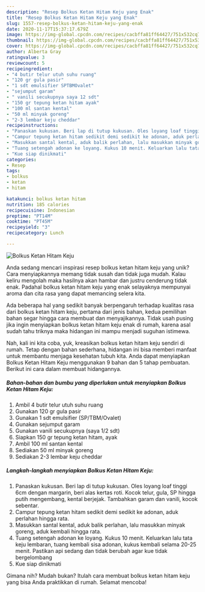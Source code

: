 ```yaml
---
description: "Resep Bolkus Ketan Hitam Keju yang Enak"
title: "Resep Bolkus Ketan Hitam Keju yang Enak"
slug: 1557-resep-bolkus-ketan-hitam-keju-yang-enak
date: 2020-11-17T15:37:17.679Z
image: https://img-global.cpcdn.com/recipes/cacbffa81ff64427/751x532cq70/bolkus-ketan-hitam-keju-foto-resep-utama.jpg
thumbnail: https://img-global.cpcdn.com/recipes/cacbffa81ff64427/751x532cq70/bolkus-ketan-hitam-keju-foto-resep-utama.jpg
cover: https://img-global.cpcdn.com/recipes/cacbffa81ff64427/751x532cq70/bolkus-ketan-hitam-keju-foto-resep-utama.jpg
author: Alberta Gray
ratingvalue: 3
reviewcount: 5
recipeingredient:
- "4 butir telur utuh suhu ruang"
- "120 gr gula pasir"
- "1 sdt emulsifier SPTBMOvalet"
- "sejumput garam"
- " vanili secukupnya saya 12 sdt"
- "150 gr tepung ketan hitam ayak"
- "100 ml santan kental"
- "50 ml minyak goreng"
- "2-3 lembar keju cheddar"
recipeinstructions:
- "Panaskan kukusan. Beri lap di tutup kukusan. Oles loyang loaf tinggi 6cm dengan margarin, beri alas kertas roti. Kocok telur, gula, SP hingga putih mengembang, kental berjejak. Tambahkan garam dan vanili, kocok sebentar."
- "Campur tepung ketan hitam sedikit demi sedikit ke adonan, aduk perlahan hingga rata."
- "Masukkan santal kental, aduk balik perlahan, lalu masukkan minyak goreng, aduk kembali hingga rata."
- "Tuang setengah adonan ke loyang. Kukus 10 menit. Keluarkan lalu tata keju lembaran, tuang kembali sisa adonan, kukus kembali selama 20-25 menit. Pastikan api sedang dan tidak berubah agar kue tidak bergelombang"
- "Kue siap dinikmati"
categories:
- Resep
tags:
- bolkus
- ketan
- hitam

katakunci: bolkus ketan hitam 
nutrition: 185 calories
recipecuisine: Indonesian
preptime: "PT14M"
cooktime: "PT45M"
recipeyield: "3"
recipecategory: Lunch

---
```



![Bolkus Ketan Hitam Keju](https://img-global.cpcdn.com/recipes/cacbffa81ff64427/751x532cq70/bolkus-ketan-hitam-keju-foto-resep-utama.jpg)

Anda sedang mencari inspirasi resep bolkus ketan hitam keju yang unik? Cara menyiapkannya memang tidak susah dan tidak juga mudah. Kalau keliru mengolah maka hasilnya akan hambar dan justru cenderung tidak enak. Padahal bolkus ketan hitam keju yang enak selayaknya mempunyai aroma dan cita rasa yang dapat memancing selera kita.



Ada beberapa hal yang sedikit banyak berpengaruh terhadap kualitas rasa dari bolkus ketan hitam keju, pertama dari jenis bahan, kedua pemilihan bahan segar hingga cara membuat dan menyajikannya. Tidak usah pusing jika ingin menyiapkan bolkus ketan hitam keju enak di rumah, karena asal sudah tahu triknya maka hidangan ini mampu menjadi suguhan istimewa.


Nah, kali ini kita coba, yuk, kreasikan bolkus ketan hitam keju sendiri di rumah. Tetap dengan bahan sederhana, hidangan ini bisa memberi manfaat untuk membantu menjaga kesehatan tubuh kita. Anda dapat menyiapkan Bolkus Ketan Hitam Keju menggunakan 9 bahan dan 5 tahap pembuatan. Berikut ini cara dalam membuat hidangannya.

<!--inarticleads1-->

##### Bahan-bahan dan bumbu yang diperlukan untuk menyiapkan Bolkus Ketan Hitam Keju:

1. Ambil 4 butir telur utuh suhu ruang
1. Gunakan 120 gr gula pasir
1. Gunakan 1 sdt emulsifier (SP/TBM/Ovalet)
1. Gunakan sejumput garam
1. Gunakan  vanili secukupnya (saya 1/2 sdt)
1. Siapkan 150 gr tepung ketan hitam, ayak
1. Ambil 100 ml santan kental
1. Sediakan 50 ml minyak goreng
1. Sediakan 2-3 lembar keju cheddar




<!--inarticleads2-->

##### Langkah-langkah menyiapkan Bolkus Ketan Hitam Keju:

1. Panaskan kukusan. Beri lap di tutup kukusan. Oles loyang loaf tinggi 6cm dengan margarin, beri alas kertas roti. Kocok telur, gula, SP hingga putih mengembang, kental berjejak. Tambahkan garam dan vanili, kocok sebentar.
1. Campur tepung ketan hitam sedikit demi sedikit ke adonan, aduk perlahan hingga rata.
1. Masukkan santal kental, aduk balik perlahan, lalu masukkan minyak goreng, aduk kembali hingga rata.
1. Tuang setengah adonan ke loyang. Kukus 10 menit. Keluarkan lalu tata keju lembaran, tuang kembali sisa adonan, kukus kembali selama 20-25 menit. Pastikan api sedang dan tidak berubah agar kue tidak bergelombang
1. Kue siap dinikmati




Gimana nih? Mudah bukan? Itulah cara membuat bolkus ketan hitam keju yang bisa Anda praktikkan di rumah. Selamat mencoba!
